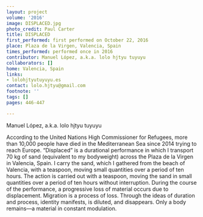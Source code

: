 ```yaml
---
layout: project
volume: '2016'
image: DISPLACED.jpg
photo_credit: Paul Carter
title: DISPLACED
first_performed: first performed on October 22, 2016
place: Plaza de la Virgen, Valencia, Spain
times_performed: performed once in 2016
contributor: Manuel López, a.k.a. lolo hjtyu tuyuyu
collaborators: []
home: Valencia, Spain
links:
- lolohjtyutuyuyu.es
contact: lolo.hjtyu@gmail.com
footnote: ''
tags: []
pages: 446-447

---
```


Manuel López, a.k.a. lolo hjtyu tuyuyu

According to the United Nations High Commissioner for Refugees, more than 10,000 people have died in the Mediterranean Sea since 2014 trying to reach Europe. “Displaced” is a durational performance in which I transport 70 kg of sand (equivalent to my bodyweight) across the Plaza de la Virgen in Valencia, Spain. I carry the sand, which I gathered from the beach of Valencia, with a teaspoon, moving small quantities over a period of ten hours. The action is carried out with a teaspoon, moving the sand in small quantities over a period of ten hours without interruption. During the course of the performance, a progressive loss of material occurs due to displacement. Migration is a process of loss. Through the ideas of duration and process, identity manifests, is diluted, and disappears. Only a body remains—a material in constant modulation.
